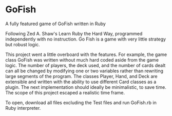# GoFish
A fully featured game of GoFish written in Ruby

Following Zed A. Shaw's Learn Ruby the Hard Way, programmed independently with no instruction.
Go Fish is a game with very little strategy but robust logic.

This project went a little overboard with the features. For example, the game class GoFish was written without much hard coded aside from the game logic. The number of players, the deck used, and the number of cards dealt can all be changed by modifying one or two variables rather than rewriting large segments of the program. The classes Player, Hand, and Deck are extensible and written with the ability to use different Card classes as a plugin. The next implementation should ideally be minimalistic, to save time. The scope of this project escaped a realistic time frame.


To open, download all files excluding the Test files and run GoFish.rb in Ruby interpreter. 

